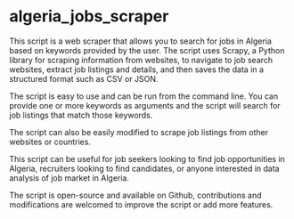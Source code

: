 # algeria_jobs_scraper

This script is a web scraper that allows you to search for jobs in Algeria based on keywords provided by the user. The script uses Scrapy, a Python library for scraping information from websites, to navigate to job search websites, extract job listings and details, and then saves the data in a structured format such as CSV or JSON.

The script is easy to use and can be run from the command line. You can provide one or more keywords as arguments and the script will search for job listings that match those keywords.

The script can also be easily modified to scrape job listings from other websites or countries.

This script can be useful for job seekers looking to find job opportunities in Algeria, recruiters looking to find candidates, or anyone interested in data analysis of job market in Algeria.

The script is open-source and available on Github, contributions and modifications are welcomed to improve the script or add more features.
